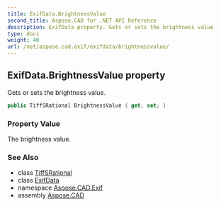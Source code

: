 ```yaml
---
title: ExifData.BrightnessValue
second_title: Aspose.CAD for .NET API Reference
description: ExifData property. Gets or sets the brightness value
type: docs
weight: 40
url: /net/aspose.cad.exif/exifdata/brightnessvalue/
---
```

## ExifData.BrightnessValue property

Gets or sets the brightness value.

```csharp
public TiffSRational BrightnessValue { get; set; }
```

### Property Value

The brightness value.

### See Also

* class [TiffSRational](../../../aspose.cad.fileformats.tiff/tiffsrational/)
* class [ExifData](../)
* namespace [Aspose.CAD.Exif](../../exifdata/)
* assembly [Aspose.CAD](../../../)



